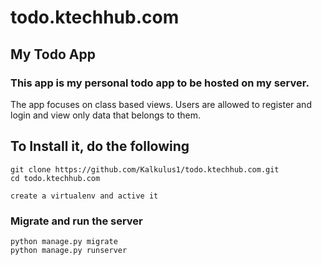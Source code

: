 # todo.ktechhub.com
## My Todo App

### This app is my personal todo app to be hosted on my server.
The app focuses on class based views. Users are allowed to register and login and view only data that belongs to them.

## To Install it, do the following

```
git clone https://github.com/Kalkulus1/todo.ktechhub.com.git
cd todo.ktechhub.com
```
`create a virtualenv and active it`
### Migrate and run the server

```
python manage.py migrate
python manage.py runserver
```
